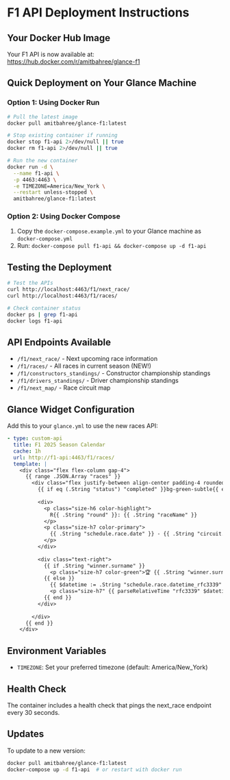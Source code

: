 # F1 API Deployment Instructions

## Your Docker Hub Image
Your F1 API is now available at: https://hub.docker.com/r/amitbahree/glance-f1

## Quick Deployment on Your Glance Machine

### Option 1: Using Docker Run
```bash
# Pull the latest image
docker pull amitbahree/glance-f1:latest

# Stop existing container if running
docker stop f1-api 2>/dev/null || true
docker rm f1-api 2>/dev/null || true

# Run the new container
docker run -d \
  --name f1-api \
  -p 4463:4463 \
  -e TIMEZONE=America/New_York \
  --restart unless-stopped \
  amitbahree/glance-f1:latest
```

### Option 2: Using Docker Compose
1. Copy the `docker-compose.example.yml` to your Glance machine as `docker-compose.yml`
2. Run: `docker-compose pull f1-api && docker-compose up -d f1-api`

## Testing the Deployment

```bash
# Test the APIs
curl http://localhost:4463/f1/next_race/
curl http://localhost:4463/f1/races/

# Check container status
docker ps | grep f1-api
docker logs f1-api
```

## API Endpoints Available

- `/f1/next_race/` - Next upcoming race information
- `/f1/races/` - All races in current season (NEW!)
- `/f1/constructors_standings/` - Constructor championship standings
- `/f1/drivers_standings/` - Driver championship standings
- `/f1/next_map/` - Race circuit map

## Glance Widget Configuration

Add this to your `glance.yml` to use the new races API:

```yaml
- type: custom-api
  title: F1 2025 Season Calendar
  cache: 1h
  url: http://f1-api:4463/f1/races/
  template: |
    <div class="flex flex-column gap-4">
      {{ range .JSON.Array "races" }}
        <div class="flex justify-between align-center padding-4 rounded 
          {{ if eq (.String "status") "completed" }}bg-green-subtle{{ else if eq (.String "status") "today" }}bg-yellow-subtle{{ else }}bg-primary-subtle{{ end }}">
          
          <div>
            <p class="size-h6 color-highlight">
              R{{ .String "round" }}: {{ .String "raceName" }}
            </p>
            <p class="size-h7 color-primary">
              {{ .String "schedule.race.date" }} - {{ .String "circuit.country" }}
            </p>
          </div>
          
          <div class="text-right">
            {{ if .String "winner.surname" }}
              <p class="size-h7 color-green">🏆 {{ .String "winner.surname" }}</p>
            {{ else }}
              {{ $datetime := .String "schedule.race.datetime_rfc3339" }}
              <p class="size-h7" {{ parseRelativeTime "rfc3339" $datetime }}></p>
            {{ end }}
          </div>
          
        </div>
      {{ end }}
    </div>
```

## Environment Variables

- `TIMEZONE`: Set your preferred timezone (default: America/New_York)

## Health Check

The container includes a health check that pings the next_race endpoint every 30 seconds.

## Updates

To update to a new version:
```bash
docker pull amitbahree/glance-f1:latest
docker-compose up -d f1-api  # or restart with docker run
```
